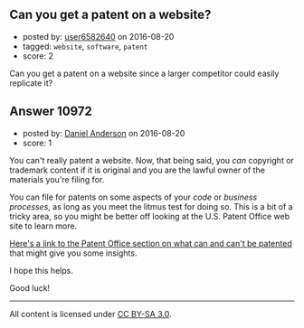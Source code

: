 ## Can you get a patent on a website?

- posted by: [user6582640](https://stackexchange.com/users/8809054/user6582640) on 2016-08-20
- tagged: `website`, `software`, `patent`
- score: 2

Can you get a patent on a website since a larger competitor could easily replicate it?


## Answer 10972

- posted by: [Daniel Anderson](https://stackexchange.com/users/8398759/daniel-anderson) on 2016-08-20
- score: 1

<p>You can't really patent a website.  Now, that being said, you <em>can</em> copyright or trademark content if it is original and you are the lawful owner of the materials you're filing for.</p>

<p>You can file for patents on some aspects of your <em>code</em> or <em>business processes</em>, as long as you meet the litmus test for doing so.  This is a bit of a tricky area, so you might be better off looking at the U.S. Patent Office web site to learn more.</p>

<p><a href="http://www.uspto.gov/patents-getting-started/general-information-concerning-patents#heading-4" rel="nofollow">Here's a link to the Patent Office section on what can and can't be patented</a> that might give you some insights.</p>

<p>I hope this helps.</p>

<p>Good luck!</p>




---

All content is licensed under [CC BY-SA 3.0](https://creativecommons.org/licenses/by-sa/3.0/).
